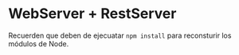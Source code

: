 # WebServer + RestServer

Recuerden que deben de ejecuatar ```npm install``` para reconsturir los módulos de Node.